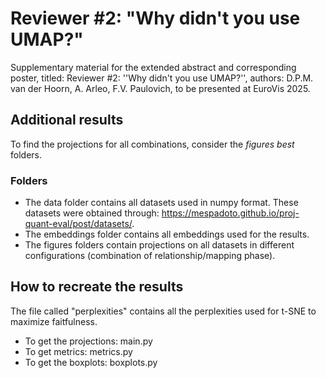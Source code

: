 # Reviewer #2: "Why didn't you use UMAP?"
Supplementary material for the extended abstract and corresponding poster, titled: Reviewer #2: ''Why didn't you use UMAP?'', authors: D.P.M. van der Hoorn, A. Arleo, F.V. Paulovich, to be presented at EuroVis 2025.

## Additional results
To find the projections for all combinations, consider the _figures best_ folders. 

### Folders
- The data folder contains all datasets used in numpy format. These datasets were obtained through: https://mespadoto.github.io/proj-quant-eval/post/datasets/.
- The embeddings folder contains all embeddings used for the results.
- The figures folders contain projections on all datasets in different configurations (combination of relationship/mapping phase).

## How to recreate the results
The file called "perplexities" contains all the perplexities used for t-SNE to maximize faitfulness. 
- To get the projections: main.py
- To get metrics: metrics.py
- To get the boxplots: boxplots.py
